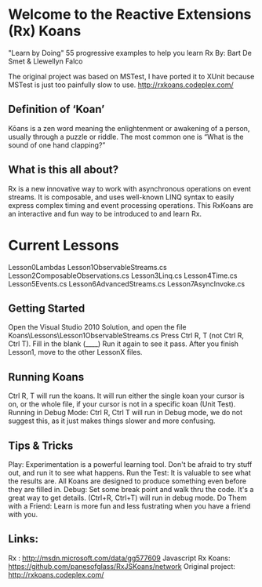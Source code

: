 Welcome to the Reactive Extensions (Rx) Koans
=============================================

"Learn by Doing"
55 progressive examples to help you learn Rx
By: Bart De Smet & Llewellyn Falco

The original project was based on MSTest, I have ported it to XUnit because MSTest is just too painfully slow to use.
http://rxkoans.codeplex.com/

Definition of ‘Koan’
--------------------
Kōans is a zen word meaning the enlightenment or awakening of a person, usually through a puzzle or riddle. The most common one is “What is the sound of one hand clapping?”

What is this all about?
-----------------------
Rx is a new innovative way to work with asynchronous operations on event streams. It is composable, and uses well-known LINQ syntax to easily express complex timing and event processing operations. 
This RxKoans are an interactive and fun way to be introduced to and learn Rx.

Current Lessons
===============
Lesson0Lambdas
Lesson1ObservableStreams.cs
Lesson2ComposableObservations.cs
Lesson3Linq.cs
Lesson4Time.cs
Lesson5Events.cs
Lesson6AdvancedStreams.cs
Lesson7AsyncInvoke.cs

Getting Started
---------------
Open the Visual Studio 2010 Solution, and open the file Koans\Lessons\Lesson1ObservableStreams.cs
Press Ctrl R, T (not Ctrl R, Ctrl T). Fill in the blank (____) Run it again to see it pass.
After you finish Lesson1, move to the other LessonX files.

Running Koans
-------------
Ctrl R, T will run the koans. It will run either the single koan your cursor is on, or the whole file, if your cursor is not in a specific koan (Unit Test).
Running in Debug Mode:
Ctrl R, Ctrl T will run in Debug mode, we do not suggest this, as it just makes things slower and more confusing.


Tips & Tricks
-------------
Play: Experimentation is a powerful learning tool. Don't be afraid to try stuff out, and run it to see what happens.
Run the Test: It is valuable to see what the results are. All Koans are designed to produce something even before they are filled in.
Debug: Set some break point and walk thru the code. It's a great way to get details. (Ctrl+R, Ctrl+T) will run in debug mode.
Do Them with a Friend: Learn is more fun and less fustrating when you have a friend with you.

Links:
------
Rx : http://msdn.microsoft.com/data/gg577609
Javascript Rx Koans: https://github.com/panesofglass/RxJSKoans/network
Original project: http://rxkoans.codeplex.com/
